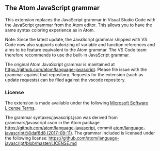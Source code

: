 ## The Atom JavaScript grammar

This extension replaces the JavaScript grammar in Visual Studio Code with the
JavaScript grammar from the Atom editor. This allows you to have the same syntax
coloring experience as in Atom.

Note: Since the latest update, the JavaScript grammar shipped with VS Code now
also supports colorizing of variable and function references and aims to be
feature equivalent to the Atom grammar. The VS Code team therefore recommends to
use the built-in JavaScript grammar.

The original Atom JavaScript grammar is maintained at
https://github.com/atom/language-javascript. Please file issue with the grammar
against that repository. Requests for the extension (such as update requests)
can be filed against the vscode repository.

### License

The extension is made available under the following
[Microsoft Software License Terms](LICENSE.txt).

The grammar syntaxes/javascript.json was derived from grammars/javascript.cson
in the Atom package https://github.com/atom/language-javascript, commit
[atom/language-javascript@0daf8d8 (2017-08-11)](https://github.com/atom/language-javascript/commit/0daf8d8333996374836447e17b31c637e39d8a81).
The grammar included is licensed under the following license:
https://github.com/atom/language-javascript/blob/master/LICENSE.md
